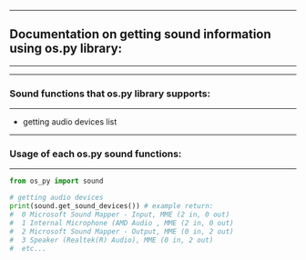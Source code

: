 ------------------------
## Documentation on getting sound information using os.py library:
------------------------

------------------------
### Sound functions that os.py library supports:
------------------------

* getting audio devices list

------------------------
### Usage of each os.py sound functions:
------------------------

```python
from os_py import sound

# getting audio devices
print(sound.get_sound_devices()) # example return:
#  0 Microsoft Sound Mapper - Input, MME (2 in, 0 out)
#  1 Internal Microphone (AMD Audio , MME (2 in, 0 out)
#  2 Microsoft Sound Mapper - Output, MME (0 in, 2 out)
#  3 Speaker (Realtek(R) Audio), MME (0 in, 2 out)
#  etc...
```